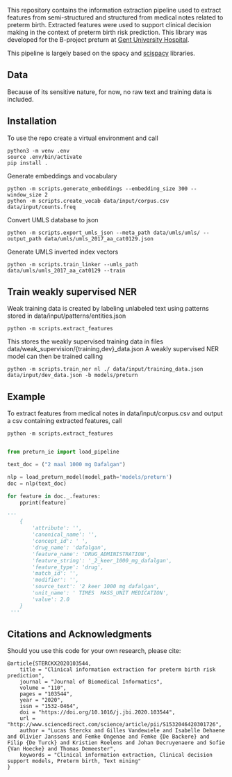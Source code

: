 
This repository contains the information extraction pipeline used to extract features from semi-structured and structured from medical notes related to preterm birth.
Extracted features were used to support clinical decision making in the context of preterm birth risk prediction.
This library was developed for the B-project preturn at [Gent University Hospital](https://www.uzgent.be).


This pipeline is largely based on the spacy and [scispacy](https://github.com/allenai/scispacy) libraries.


## Data

 Because of its sensitive nature, for now, no raw text and training data is included.


## Installation

To use the repo create a virtual environment and call

    python3 -m venv .env
    source .env/bin/activate
    pip install .

Generate embeddings and vocabulary

    python -m scripts.generate_embeddings --embedding_size 300 --window_size 2
    python -m scripts.create_vocab data/input/corpus.csv data/input/counts.freq

Convert UMLS database to json

    python -m scripts.export_umls_json --meta_path data/umls/umls/ --output_path data/umls/umls_2017_aa_cat0129.json

Generate UMLS inverted index vectors

    python -m scripts.train_linker --umls_path data/umls/umls_2017_aa_cat0129 --train

## Train weakly supervised NER

Weak training data is created by labeling unlabeled text using patterns stored in data/input/patterns/entities.json

    python -m scripts.extract_features

This stores the weakly supervised training data in files data/weak_supervision/{training,dev}_data.json
A weakly supervised NER model can then be trained calling

    python -m scripts.train_ner nl ./ data/input/training_data.json data/input/dev_data.json -b models/preturn


## Example

To extract features from medical notes in data/input/corpus.csv and output a csv containing extracted features, call

    python -m scripts.extract_features

```python

from preturn_ie import load_pipeline

text_doc = ("2 maal 1000 mg Dafalgan")

nlp = load_preturn_model(model_path='models/preturn')
doc = nlp(text_doc)

for feature in doc._.features:
    pprint(feature)

''' 
    {
        'attribute': '',
        'canonical_name': '',
        'concept_id': ' ',
        'drug_name': 'dafalgan',
        'feature_name': 'DRUG_ADMINISTRATION',
        'feature_string': '_2_keer_1000_mg_dafalgan',
        'feature_type': 'drug',
        'match_id': '',
        'modifier': '',
        'source_text': '2 keer 1000 mg dafalgan',
        'unit_name': ' TIMES  MASS_UNIT MEDICATION',
        'value': 2.0
    }
 '''
```

## 




## Citations and Acknowledgments

Should you use this code for your own research, please cite:

```
@article{STERCKX2020103544,
    title = "Clinical information extraction for preterm birth risk prediction",
    journal = "Journal of Biomedical Informatics",
    volume = "110",
    pages = "103544",
    year = "2020",
    issn = "1532-0464",
    doi = "https://doi.org/10.1016/j.jbi.2020.103544",
    url = "http://www.sciencedirect.com/science/article/pii/S1532046420301726",
    author = "Lucas Sterckx and Gilles Vandewiele and Isabelle Dehaene and Olivier Janssens and Femke Ongenae and Femke {De Backere} and Filip {De Turck} and Kristien Roelens and Johan Decruyenaere and Sofie {Van Hoecke} and Thomas Demeester",
    keywords = "Clinical information extraction, Clinical decision support models, Preterm birth, Text mining"
}
```
